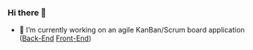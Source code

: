 ### Hi there 👋

- 🔭 I’m currently working on an agile KanBan/Scrum board application ([Back-End](https://github.com/flamestro/AgileIsTheNewOrange) [Front-End](https://github.com/flamestro/agile-is-the-new-orange-ui))
<!--
**flamestro/flamestro** is a ✨ _special_ ✨ repository because its `README.md` (this file) appears on your GitHub profile.

Here are some ideas to get you started:

- 🔭 I’m currently working on ...
- 🌱 I’m currently learning ...
- 👯 I’m looking to collaborate on ...
- 🤔 I’m looking for help with ...
- 💬 Ask me about ...
- 📫 How to reach me: ...
- 😄 Pronouns: ...
- ⚡ Fun fact: ...
-->
